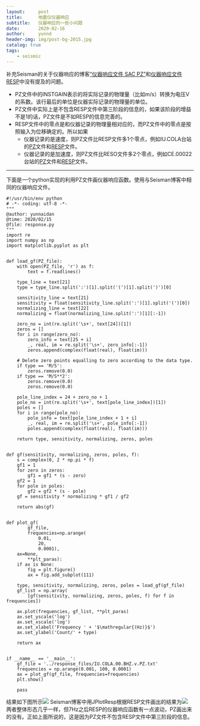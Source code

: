 ```yaml
---
layout:     post
title:      地震仪仪器响应
subtitle:   仪器响应的一些小问题
date:       2020-02-16
author:     yunnd
header-img: img/post-bg-2015.jpg
catalog: true
tags:
    - seismic
---
```

补充Seisman的关于仪器响应的博客[“仪器响应文件 SAC PZ”](https://blog.seisman.info/instrumental-response-sacpz/)和[仪器响应文件 RESP](https://blog.seisman.info/instrumental-response-resp/)中没有提及的问题。

* PZ文件中的INSTGAIN表示的将实际记录的物理量（比如m/s）转换为电压V的系数。该行最后的单位是仪器实际记录的物理量的单位。
* PZ文件中实际上是不包含RESP文件中第三阶段的信息的，如果该阶段的增益不是1的话，PZ文件是不如RESP的信息完善的。
* RESP文件中的零点是和仪器记录的物理量相对应的，而PZ文件中的零点是按照输入为位移确定的。所以如果
    *   仪器记录的是速度，则PZ文件比RESP文件多1个零点，例如IU.COLA台站的[PZ](https://github.com/yunndlalala/yunndlalala.github.io/raw/master/file/2020-02-16-response_files/IU.COLA.00.BHZ.v.PZ.txt)文件和[RESP](https://github.com/yunndlalala/yunndlalala.github.io/raw/master/file/2020-02-16-response_files/IU.COLA.00.BHZ.v.RESP.txt)文件。
    *   仪器记录的是加速度，则PZ文件比RESO文件多2个零点，例如CE.00022台站的[PZ](https://github.com/yunndlalala/yunndlalala.github.io/raw/master/file/2020-02-16-response_files/CE.00022.HNE.a.PZ.txt)文件和[RESP](https://github.com/yunndlalala/yunndlalala.github.io/raw/master/file/2020-02-16-response_files/CE.00022.HNE.a.RESP.txt)文件。

-------
下面是一个python实现的利用PZ文件画仪器响应函数。使用与Seisman博客中相同的仪器响应文件。
```
#!/usr/bin/env python
# -*- coding: utf-8 -*-
"""
@author: yunnaidan
@time: 2020/02/15
@file: response.py
"""
import re
import numpy as np
import matplotlib.pyplot as plt


def load_gf(PZ_file):
    with open(PZ_file, 'r') as f:
        text = f.readlines()

    type_line = text[21]
    type = type_line.split(':')[1].split('(')[1].split(')')[0]

    sensitivity_line = text[21]
    sensitivity = float(sensitivity_line.split(':')[1].split('(')[0])
    normalizing_line = text[22]
    normalizing = float(normalizing_line.split(':')[1][:-1])

    zero_no = int(re.split('\s+', text[24])[1])
    zeros = []
    for i in range(zero_no):
        zero_info = text[25 + i]
        _, real, im = re.split('\s+', zero_info[:-1])
        zeros.append(complex(float(real), float(im)))

    # Delete zero points equalling to zero according to the data type.
    if type == 'M/S':
        zeros.remove(0.0)
    if type == 'M/S**2':
        zeros.remove(0.0)
        zeros.remove(0.0)

    pole_line_index = 24 + zero_no + 1
    pole_no = int(re.split('\s+', text[pole_line_index])[1])
    poles = []
    for i in range(pole_no):
        pole_info = text[pole_line_index + 1 + i]
        _, real, im = re.split('\s+', pole_info[:-1])
        poles.append(complex(float(real), float(im)))

    return type, sensitivity, normalizing, zeros, poles


def gf(sensitivity, normalizing, zeros, poles, f):
    s = complex(0, 2 * np.pi * f)
    gf1 = 1
    for zero in zeros:
        gf1 = gf1 * (s - zero)
    gf2 = 1
    for pole in poles:
        gf2 = gf2 * (s - pole)
    gf = sensitivity * normalizing * gf1 / gf2

    return abs(gf)


def plot_gf(
        gf_file,
        frequencies=np.arange(
            0.01,
            20,
            0.0001),
    ax=None,
        **plt_paras):
    if ax is None:
        fig = plt.figure()
        ax = fig.add_subplot(111)

    type, sensitivity, normalizing, zeros, poles = load_gf(gf_file)
    gf_list = np.array(
        [gf(sensitivity, normalizing, zeros, poles, f) for f in frequencies])

    ax.plot(frequencies, gf_list, **plt_paras)
    ax.set_yscale('log')
    ax.set_xscale('log')
    ax.set_xlabel('Frequency ' + '$\mathregular{(Hz)}$')
    ax.set_ylabel('Count/' + type)

    return ax


if __name__ == '__main__':
    gf_file = '../response_files/IU.COLA.00.BHZ.v.PZ.txt'
    frequencies = np.arange(0.001, 100, 0.0001)
    ax = plot_gf(gf_file, frequencies=frequencies)
    plt.show()

    pass

```
结果如下图所示![](https://github.com/yunndlalala/yunndlalala.github.io/raw/master/img/2020-02-16-response_img/response_PZ.jpg)
Seisman博客中用JPlotResp根据RESP文件画出的结果为![](https://github.com/yunndlalala/yunndlalala.github.io/raw/master/img/2020-02-16-response_img/seisman.jpg)
两者整体形态几乎一样，但7Hz之后RESP的仪器响应函数有一点波动，PZ画出来的没有。正如上面所说的，这是因为PZ文件不包含RESP文件中第三阶段的信息。


